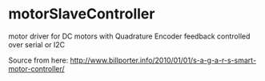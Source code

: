 motorSlaveController
====================

motor driver for DC motors with Quadrature Encoder feedback controlled over serial or I2C


Source from here: http://www.billporter.info/2010/01/01/s-a-g-a-r-s-smart-motor-controller/
